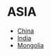 # ASIA

- [China](./china/README.md)
- [India](./india/README.md)
- [Mongolia](./mongolia/README.md)
